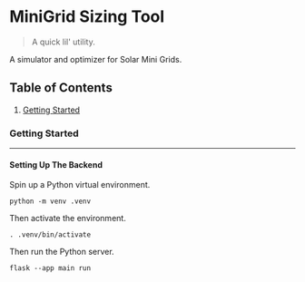 # MiniGrid Sizing Tool
> A quick lil' utility.

A simulator and optimizer for Solar Mini Grids.

## Table of Contents
1. [Getting Started](#getting-started)

### Getting Started
---

#### Setting Up The Backend

Spin up a Python virtual environment.

```
python -m venv .venv
```

Then activate the environment.

```
. .venv/bin/activate
```

Then run the Python server.

```
flask --app main run
```
